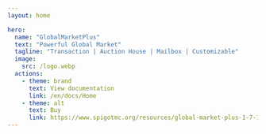 ```yaml
---
layout: home

hero:
  name: "GlobalMarketPlus"
  text: "Powerful Global Market"
  tagline: "Transaction | Auction House | Mailbox | Customizable"
  image:
    src: /logo.webp
  actions:
    - theme: brand
      text: View documentation
      link: /en/docs/Home
    - theme: alt
      text: Buy
      link: https://www.spigotmc.org/resources/global-market-plus-1-7-1-20-transaction-auction-house-mailbox-customizable.103648/
---
```


<script setup>
  import home from '/components/home.vue'
</script>

<home lang="en"></home>
